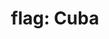 ---
layout: smileys&emotion
title: "flag: Cuba"
emoji: flag_cuba
permalink: 🇨🇺.html
image: assets/img/3moji/flag_cuba.png
---
